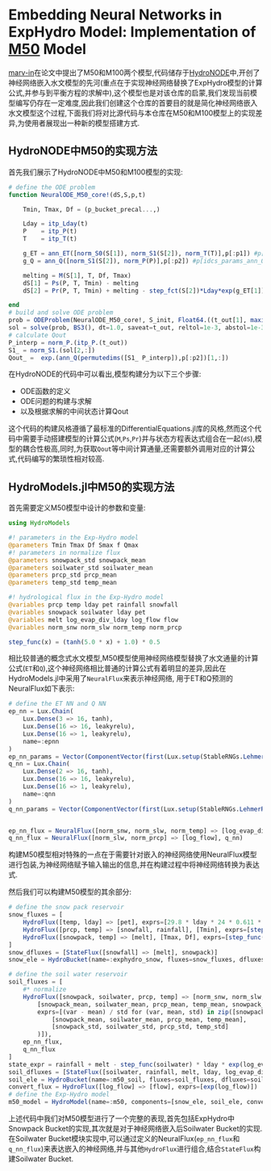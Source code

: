 # Embedding Neural Networks in ExpHydro Model: Implementation of [M50](https://hess.copernicus.org/articles/26/5085/2022/) Model

[marv-in](https://github.com/marv-in)在论文中提出了M50和M100两个模型,代码储存于[HydroNODE](https://github.com/marv-in/HydroNODE)中,开创了神经网络嵌入水文模型的先河(重点在于实现神经网络替换了ExpHydro模型的计算公式,并参与到平衡方程的求解中),这个模型也是对该仓库的启蒙,我们发现当前模型编写仍存在一定难度,因此我们创建这个仓库的首要目的就是简化神经网络嵌入水文模型这个过程,下面我们将对比源代码与本仓库在M50和M100模型上的实现差异,为使用者展现出一种新的模型搭建方式.

## HydroNODE中M50的实现方法

首先我们展示了HydroNODE中M50和M100模型的实现:

```julia
# define the ODE problem
function NeuralODE_M50_core!(dS,S,p,t)

    Tmin, Tmax, Df = (p_bucket_precal...,)

    Lday = itp_Lday(t)
    P    = itp_P(t)
    T    = itp_T(t)

    g_ET = ann_ET([norm_S0(S[1]), norm_S1(S[2]), norm_T(T)],p[:p1]) #p[idcs_params_ann_ET])
    g_Q = ann_Q([norm_S1(S[2]), norm_P(P)],p[:p2]) #p[idcs_params_ann_Q])

    melting = M(S[1], T, Df, Tmax)
    dS[1] = Ps(P, T, Tmin) - melting
    dS[2] = Pr(P, T, Tmin) + melting - step_fct(S[2])*Lday*exp(g_ET[1])- step_fct(S[2])*exp(g_Q[1])

end
# build and solve ODE problem
prob = ODEProblem(NeuralODE_M50_core!, S_init, Float64.((t_out[1], maximum(t_out))), p)
sol = solve(prob, BS3(), dt=1.0, saveat=t_out, reltol=1e-3, abstol=1e-3, sensealg=BacksolveAdjoint(autojacvec=ZygoteVJP()))
# calculate Qout
P_interp = norm_P.(itp_P.(t_out))
S1_ = norm_S1.(sol[2,:])
Qout_ =  exp.(ann_Q(permutedims([S1_ P_interp]),p[:p2])[1,:])
```

在HydroNODE的代码中可以看出,模型构建分为以下三个步骤:

- ODE函数的定义
- ODE问题的构建与求解
- 以及根据求解的中间状态计算Qout

这个代码的构建风格遵循了最标准的DifferentialEquations.jl库的风格,然而这个代码中需要手动搭建模型的计算公式(`M`,`Ps`,`Pr`)并与状态方程表达式组合在一起(`dS`),模型的耦合性极高,同时,为获取`Qout`等中间计算通量,还需要额外调用对应的计算公式,代码编写的繁琐性相对较高.

## HydroModels.jl中M50的实现方法

首先需要定义M50模型中设计的参数和变量:

```julia
using HydroModels

#! parameters in the Exp-Hydro model
@parameters Tmin Tmax Df Smax f Qmax
#! parameters in normalize flux
@parameters snowpack_std snowpack_mean
@parameters soilwater_std soilwater_mean
@parameters prcp_std prcp_mean
@parameters temp_std temp_mean

#! hydrological flux in the Exp-Hydro model
@variables prcp temp lday pet rainfall snowfall
@variables snowpack soilwater lday pet
@variables melt log_evap_div_lday log_flow flow
@variables norm_snw norm_slw norm_temp norm_prcp

step_func(x) = (tanh(5.0 * x) + 1.0) * 0.5
```


相比较普通的概念式水文模型,M50模型使用神经网络模型替换了水文通量的计算公式(`ET`和`Q`),这个神经网络相比普通的计算公式有着明显的差异,因此在HydroModels.jl中采用了`NeuralFlux`来表示神经网络, 用于ET和Q预测的NeuralFlux如下表示:

```julia
# define the ET NN and Q NN
ep_nn = Lux.Chain(
    Lux.Dense(3 => 16, tanh),
    Lux.Dense(16 => 16, leakyrelu),
    Lux.Dense(16 => 1, leakyrelu),
    name=:epnn
)
ep_nn_params = Vector(ComponentVector(first(Lux.setup(StableRNGs.LehmerRNG(1234), ep_nn))))
q_nn = Lux.Chain(
    Lux.Dense(2 => 16, tanh),
    Lux.Dense(16 => 16, leakyrelu),
    Lux.Dense(16 => 1, leakyrelu),
    name=:qnn
)
q_nn_params = Vector(ComponentVector(first(Lux.setup(StableRNGs.LehmerRNG(1234), q_nn))))


ep_nn_flux = NeuralFlux([norm_snw, norm_slw, norm_temp] => [log_evap_div_lday], ep_nn)
q_nn_flux = NeuralFlux([norm_slw, norm_prcp] => [log_flow], q_nn)
```

构建M50模型相对特殊的一点在于需要针对嵌入的神经网络使用NeuralFlux模型进行包装,为神经网络赋予输入输出的信息,并在构建过程中将神经网络转换为表达式.

然后我们可以构建M50模型的其余部分:


```julia
# define the snow pack reservoir
snow_fluxes = [
    HydroFlux([temp, lday] => [pet], exprs=[29.8 * lday * 24 * 0.611 * exp((17.3 * temp) / (temp + 237.3)) / (temp + 273.2)]),
    HydroFlux([prcp, temp] => [snowfall, rainfall], [Tmin], exprs=[step_func(Tmin - temp) * prcp, step_func(temp - Tmin) * prcp]),
    HydroFlux([snowpack, temp] => [melt], [Tmax, Df], exprs=[step_func(temp - Tmax) * min(snowpack, Df * (temp - Tmax))]),
]
snow_dfluxes = [StateFlux([snowfall] => [melt], snowpack)]
snow_ele = HydroBucket(name=:exphydro_snow, fluxes=snow_fluxes, dfluxes=snow_dfluxes)

# define the soil water reservoir
soil_fluxes = [
    #* normalize
    HydroFlux([snowpack, soilwater, prcp, temp] => [norm_snw, norm_slw, norm_prcp, norm_temp],
        [snowpack_mean, soilwater_mean, prcp_mean, temp_mean, snowpack_std, soilwater_std, prcp_std, temp_std],
        exprs=[(var - mean) / std for (var, mean, std) in zip([snowpack, soilwater, prcp, temp],
            [snowpack_mean, soilwater_mean, prcp_mean, temp_mean],
            [snowpack_std, soilwater_std, prcp_std, temp_std]
        )]),
    ep_nn_flux,
    q_nn_flux
]
state_expr = rainfall + melt - step_func(soilwater) * lday * exp(log_evap_div_lday) - step_func(soilwater) * exp(log_flow)
soil_dfluxes = [StateFlux([soilwater, rainfall, melt, lday, log_evap_div_lday, log_flow], soilwater, expr=state_expr)]
soil_ele = HydroBucket(name=:m50_soil, fluxes=soil_fluxes, dfluxes=soil_dfluxes)
convert_flux = HydroFlux([log_flow] => [flow], exprs=[exp(log_flow)])
# define the Exp-Hydro model
m50_model = HydroModel(name=:m50, components=[snow_ele, soil_ele, convert_flux]);
```

上述代码中我们对M50模型进行了一个完整的表现,首先包括ExpHydro中Snowpack Bucket的实现,其次就是对于神经网络嵌入后Soilwater Bucket的实现. 在Soilwater Bucket模块实现中,可以通过定义的NeuralFlux(`ep_nn_flux`和`q_nn_flux`)来表达嵌入的神经网络,并与其他`HydroFlux`进行组合,结合`StateFlux`构建Soilwater Bucket.
